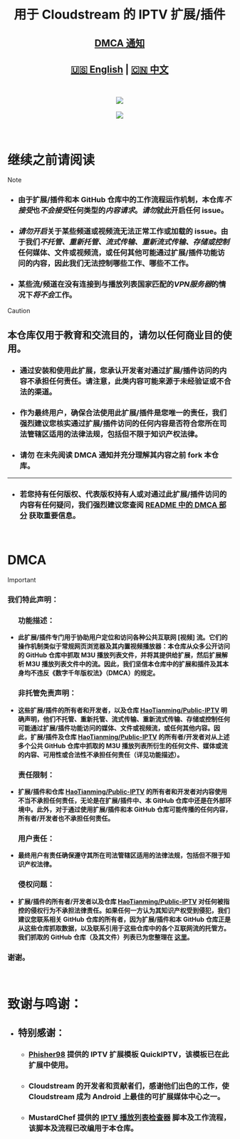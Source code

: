 <div align="center"><h1>用于 Cloudstream 的 IPTV 扩展/插件</h1></div>
<div align="center"><h2><a href="https://github.com/HaoTianming/Public-IPTV#dmca">DMCA 通知</a></h2></div>
<div align="center"><h2><a href="https://github.com/HaoTianming/Public-IPTV/blob/main/README.md">🇺🇸 English</a> | <a href="https://github.com/HaoTianming/Public-IPTV/blob/main/README_CN.md">🇨🇳 中文</a></h2></div>

<br/>


<p align="center">
  <a href="https://github.com/HaoTianming/Public-IPTV/raw/refs/heads/master/LICENSE"><img src="https://www.gnu.org/graphics/agplv3-with-text-162x68.png" /></a><br/><br/>
  <a href="https://skillicons.dev">
    <img src="https://skillicons.dev/icons?i=kotlin,androidstudio,gradle,github,githubactions&theme=light&perline=5" />
  </a>
</p>

<br/>

# **继续之前请阅读**

> [!NOTE]
> - ### 由于扩展/插件和本 GitHub 仓库中的工作流程运作机制，本仓库***不接受***也***不会接受***任何类型的***内容请求***。***请勿***就此开启任何 issue。
> - ###  ***请勿开启***关于某些频道或视频流无法正常工作或加载的 issue。由于我们***不托管、重新托管、流式传输、重新流式传输、存储或控制***任何媒体、文件或视频流，或任何其他可能通过扩展/插件功能访问的内容，因此我们无法控制哪些工作、哪些不工作。
> - ###  某些流/频道在没有连接到与播放列表国家匹配的***VPN服务器***的情况下***将不会***工作。


> [!CAUTION]
> ## 本仓库仅用于教育和交流目的，请勿以任何商业目的使用。
> ### <ul><li> 通过安装和使用此扩展，您承认开发者对通过扩展/插件访问的内容不承担任何责任。请注意，此类内容可能来源于未经验证或不合法的渠道。 </li></ul>
> ### <ul><li> 作为最终用户，确保合法使用此扩展/插件是您唯一的责任，我们强烈建议您核实通过扩展/插件访问的任何内容是否符合您所在司法管辖区适用的法律法规，包括但不限于知识产权法律。 </li></ul>
> ### <ul><li> **请勿** 在未先阅读 DMCA 通知并充分理解其内容之前 fork 本仓库。 </li></ul>
> ---
> ### <ul><li> 若您持有任何版权、代表版权持有人或对通过此扩展/插件访问的内容有任何疑问，我们强烈建议您查阅 [README 中的 DMCA 部分](https://github.com/HaoTianming/Public-IPTV#dmca) 获取重要信息。 </li></ul>

<br/>

<h1>DMCA</h1>

> [!IMPORTANT]  
> ### 我们特此声明：
> #### <ul><h3> 功能描述： </h3> <li> 此扩展/插件专门用于协助用户定位和访问各种公共互联网 [视频] 流。它们的操作机制类似于常规网页浏览器及其内置视频播放器：本仓库从众多公开访问的 GitHub 仓库中抓取 M3U 播放列表文件，并将其提供给扩展，然后扩展解析 M3U 播放列表文件中的流。因此，我们坚信本仓库中的扩展和插件及其本身均不违反《数字千年版权法》（DMCA）的规定。 </li></ul>
> #### <ul><h3> 非托管免责声明： </h3> <li> 这些扩展/插件的所有者和开发者，以及仓库 [HaoTianming/Public-IPTV](https://github.com/HaoTianming/Public-IPTV) 明确声明，他们不托管、重新托管、流式传输、重新流式传输、存储或控制任何可能通过扩展/插件功能访问的媒体、文件或视频流，或任何其他内容。因此，扩展/插件及仓库 [HaoTianming/Public-IPTV](https://github.com/HaoTianming/Public-IPTV) 的所有者/开发者对从上述多个公共 GitHub 仓库中抓取的 M3U 播放列表所衍生的任何文件、媒体或流的内容、可用性或合法性不承担任何责任（详见功能描述）。 </li></ul>
> #### <ul><h3> 责任限制： </h3>  <li> 扩展/插件和仓库 [HaoTianming/Public-IPTV](https://github.com/HaoTianming/Public-IPTV) 的所有者和开发者对内容使用不当不承担任何责任，无论是在扩展/插件中、本 GitHub 仓库中还是在外部环境中。此外，对于通过使用扩展/插件和本 GitHub 仓库可能传播的任何内容，所有者/开发者也不承担任何责任。 </li></ul>
> #### <ul><h3> 用户责任： </h3> <li> 最终用户有责任确保遵守其所在司法管辖区适用的法律法规，包括但不限于知识产权法律。 </li></ul>
> #### <ul><h3> 侵权问题： </h3> <li> 扩展/插件的所有者/开发者以及仓库 [HaoTianming/Public-IPTV](https://github.com/HaoTianming/Public-IPTV) 对任何被指控的侵权行为不承担法律责任。如果任何一方认为其知识产权受到侵犯，我们建议您联系相关 GitHub 仓库的所有者，因为扩展/插件和本 GitHub 仓库正是从这些仓库抓取数据，以及联系引用于这些仓库中的各个互联网流的托管方。我们抓取的 GitHub 仓库（及其文件）列表已为您整理在 [这里](https://github.com/HaoTianming/Public-IPTV/blob/main/.github/pyscripts/urls.json)。</li></ul>
> ### 谢谢。

<br/>

# 致谢与鸣谢：

- ## 特别感谢：
  - ### [Phisher98](https://github.com/Phisher98) 提供的 IPTV 扩展模板 QuickIPTV，该模板已在此扩展中使用。
  - ### Cloudstream 的开发者和贡献者们，感谢他们出色的工作，使 Cloudstream 成为 Android 上最佳的可扩展媒体中心之一。
  - ### MustardChef 提供的 [IPTV 播放列表检查器](https://github.com/MustardChef/IPTVPlaylistChecker) 脚本及工作流程，该脚本及流程已改编用于本仓库。

